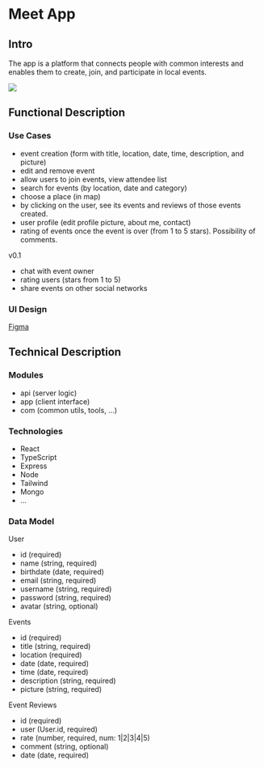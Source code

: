 # Meet App

## Intro

The app is a platform that connects people with common interests and enables them to create, join, and participate in local events.

![](https://media.giphy.com/media/v1.Y2lkPTc5MGI3NjExMnlucHU2ZDJweDZpM2RnN21jMmE4YWgxbGp1OGt0cnJqYW9uc25qdSZlcD12MV9naWZzX3NlYXJjaCZjdD1n/5L57f5fI3f2716NaJ3/giphy.gif)

## Functional Description

### Use Cases

- event creation (form with title, location, date, time, description, and picture)
- edit and remove event
- allow users to join events, view attendee list
- search for events (by location, date and category)
- choose a place (in map)
- by clicking on the user, see its events and reviews of those events created.
- user profile (edit profile picture, about me, contact)
- rating of events once the event is over (from 1 to 5 stars). Possibility of comments.

v0.1
- chat with event owner
- rating users (stars from 1 to 5)
- share events on other social networks

### UI Design

[Figma](https://www.figma.com/file/cw8K38zpv36iQkjQA5fVXC/App?type=design&node-id=0-1&mode=design&t=RHFOp1rBhBeRDwEs-0)

## Technical Description

### Modules

- api (server logic)
- app (client interface)
- com (common utils, tools, ...)

### Technologies

- React
- TypeScript
- Express
- Node
- Tailwind
- Mongo
- ...

### Data Model

User
- id (required)
- name (string, required)
- birthdate (date, required)
- email (string, required)
- username (string, required)
- password (string, required)
- avatar (string, optional)

Events
- id (required)
- title (string, required)
- location (required)
- date (date, required)
- time (date, required)
- description (string, required)
- picture (string, required)

Event Reviews
- id (required)
- user (User.id, required)
- rate (number, required, num: 1|2|3|4|5)
- comment (string, optional)
- date (date, required)